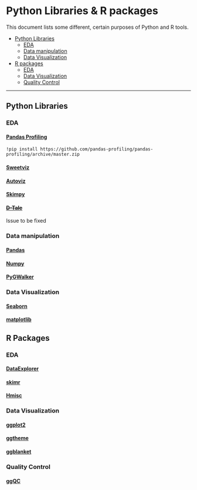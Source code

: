 # Python Libraries & R packages

This document lists some different, certain purposes of Python and R tools.  

- [Python Libraries](#python-libraries)
  * [EDA](#eda)
  * [Data manipulation](#data-manipulation)
  * [Data Visualization](#data-visualization)
- [R packages](#r-packages)
  * [EDA](#eda-1)
  * [Data Visualization](#data-visualization-1)
  * [Quality Control](#quality-control)

---
## Python Libraries 

### EDA

#### [Pandas Profiling](https://github.com/ydataai/pandas-profiling)

```
!pip install https://github.com/pandas-profiling/pandas-profiling/archive/master.zip
```

#### [Sweetviz](https://github.com/fbdesignpro/sweetviz)
#### [Autoviz](https://github.com/AutoViML/AutoViz)
#### [Skimpy](https://github.com/aeturrell/skimpy)
#### ~~[D-Tale](https://github.com/man-group/dtale)~~
Issue to be fixed

### Data manipulation
#### [Pandas](https://github.com/pandas-dev/pandas)
#### [Numpy](https://github.com/numpy/numpy)
#### [PyGWalker](https://github.com/Kanaries/pygwalker)


### Data Visualization
#### [Seaborn](https://github.com/mwaskom/seaborn)
#### [matplotlib](https://github.com/matplotlib/matplotlib)

## R Packages

### EDA

#### [DataExplorer](https://github.com/boxuancui/DataExplorer)
#### [skimr](https://github.com/ropensci/skimr)
#### [Hmisc](https://github.com/harrelfe/Hmisc)

### Data Visualization
#### [ggplot2](https://github.com/tidyverse/ggplot2)
#### [ggtheme](https://github.com/jrnold/ggthemes)
#### [ggblanket](https://github.com/davidhodge931/ggblanket)

### Quality Control
#### [ggQC](https://github.com/kenithgrey/ggQC)
